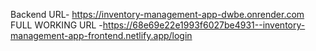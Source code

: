 Backend URL- https://inventory-management-app-dwbe.onrender.com
FULL WORKING URL -https://68e69e22e1993f6027be4931--inventory-management-app-frontend.netlify.app/login

